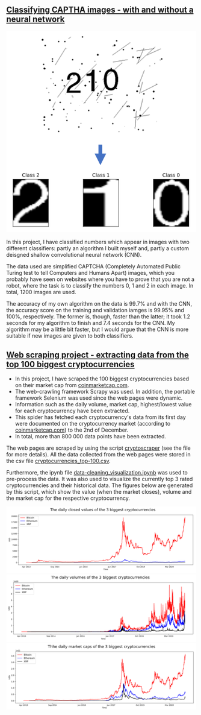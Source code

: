 ## [Classifying CAPTHA images - with and without a neural network](https://github.com/OlleKahreZall/Image-classification)

![](Images/classification.PNG)

In this project, I have classified numbers which appear in images with two different classifiers: partly an algorithm I built myself and, partly a custom deisgned shallow convolutional neural network (CNN).

The data used are simplified CAPTCHA (Completely Automated Public Turing test to tell Computers and Humans Apart) images, which you probably have seen on websites where you have to prove that you are not a robot, where the task is to classify the numbers 0, 1 and 2 in each image. In total, 1200 images are used.

The accuracy of my own algorithm on the data is 99.7% and with the CNN, the accuracy score on the training and validation iamges is 99.95% and 100%, respectively. The former is, though, faster than the latter; it took 1.2 seconds for my algorithm to finish and 7.4 seconds for the CNN. My algorithm may be a little bit faster, but I would argue that the CNN is more suitable if new images are given to both classifiers.

## [Web scraping project - extracting data from the top 100 biggest cryptocurrencies](https://github.com/OlleKahreZall/Web-scraping-project)

* In this project, I have scraped the 100 biggest cryptocurrencies based on their market cap from [coinmarketcap.com](https://coinmarketcap.com/). 
* The web-crawling framework Scrapy was used. In addition, the portable framework Selenium was used since the web pages were dynamic.
* Information such as the daily volume, market cap, highest/lowest value for each cryptocurrency have been extracted. 
* This spider has fetched each cryptocurrency's data from its first day were documented on the cryptocurrency market (according to [coinmarketcap.com](https://coinmarketcap.com/)) to the 2nd of December. 
* In total, more than 800 000 data points have been extracted.

The web pages are scraped by using the script [cryptoscraper](https://github.com/OlleKahreZall/Web-scraping-project/blob/main/cryptoscraper.py) (see the file for more details). All the data collected from the web pages were stored in the csv file [cryptocurrencies_top-100.csv](https://github.com/OlleKahreZall/Web-scraping-project/blob/main/cryptocurrencies_top-100.csv).

Furthermore, the ipynb file [data-cleaning_visualization.ipynb](https://github.com/OlleKahreZall/Web-scraping-project/blob/main/data-cleaning_visualization.ipynb) was used to pre-process the data. It was also used to visualize the currently top 3 rated cryptocurrencies and their historical data. The figures below are generated by this script, which show the value (when the market closes), volume and the market cap for the respective cryptocurrency. 

![](Images/close.png)
![](Images/volume.png)
![](Images/market_cap.png)
